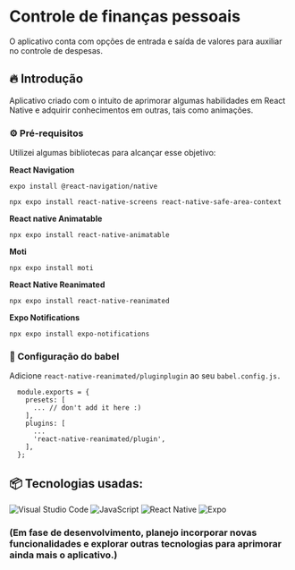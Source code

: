 # Controle de finanças pessoais

O aplicativo conta com opções de entrada e saída de valores para auxiliar no controle de despesas.

## 🔥 Introdução

Aplicativo criado com o intuito de aprimorar algumas habilidades em React Native e adquirir conhecimentos em outras, tais como animações.

### ⚙️ Pré-requisitos

Utilizei algumas bibliotecas para alcançar esse objetivo:

**React Navigation**
```
expo install @react-navigation/native
```
```
npx expo install react-native-screens react-native-safe-area-context
```
**React native Animatable**
```
npx expo install react-native-animatable
```
**Moti**
```
npx expo install moti
```
**React Native Reanimated**
```
npx expo install react-native-reanimated
```
**Expo Notifications**
```
npx expo install expo-notifications
```
### 🔨 Configuração do babel
Adicione ```react-native-reanimated/pluginplugin``` ao seu ```babel.config.js.```
```
  module.exports = {
    presets: [
      ... // don't add it here :)
    ],
    plugins: [
      ...
      'react-native-reanimated/plugin',
    ],
  };
```

## 📦 Tecnologias usadas:
![Visual Studio Code](https://img.shields.io/badge/Visual%20Studio%20Code-0078d7.svg?style=for-the-badge&logo=visual-studio-code&logoColor=white)
![JavaScript](https://img.shields.io/badge/javascript-%23323330.svg?style=for-the-badge&logo=javascript&logoColor=%23F7DF1E)
![React Native](https://img.shields.io/badge/react_native-%2320232a.svg?style=for-the-badge&logo=react&logoColor=%2361DAFB)
![Expo](https://img.shields.io/badge/expo-1C1E24?style=for-the-badge&logo=expo&logoColor=#D04A37)

### (Em fase de desenvolvimento, planejo incorporar novas funcionalidades e explorar outras tecnologias para aprimorar ainda mais o aplicativo.)
